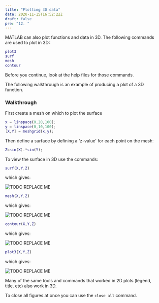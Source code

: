 ```yaml
---
title: "Plotting 3D data"
date: 2020-11-15T16:52:22Z
draft: false
pre: "12. "
---
```


MATLAB can also plot functions and data in 3D.
The following commands are used to plot in 3D:

```matlab
plot3
surf
mesh
contour
```

Before you continue, look at the help files for those commands.

The following walkthrough is an example of producing a plot of a 3D function.

### Walkthrough

First create a mesh on which to plot the surface

```matlab
x = linspace(0,20,100);
y = linspace(0,10,100);
[X,Y] = meshgrid(x,y);
```

Then define a surface by defining a 'z-value' for each point on the mesh:

```matlab
Z=sin(X).*sin(Y);
```

To view the surface in 3D use the commands:

```matlab
surf(X,Y,Z)
```

which gives:

![TODO REPLACE ME](/ScientificComputingInMatlab/images/1_5_doc_fft.png?classes=matlab-screenshot)

```matlab
mesh(X,Y,Z)
```

which gives:

![TODO REPLACE ME](/ScientificComputingInMatlab/images/1_5_doc_fft.png?classes=matlab-screenshot)

```matlab
contour(X,Y,Z)
```

which gives:

![TODO REPLACE ME](/ScientificComputingInMatlab/images/1_5_doc_fft.png?classes=matlab-screenshot)

```matlab
plot3(X,Y,Z)
```

which gives:

![TODO REPLACE ME](/ScientificComputingInMatlab/images/1_5_doc_fft.png?classes=matlab-screenshot)

Many of the same tools and commands that worked in 2D plots (legend, title, etc) also work in 3D.

To close all figures at once you can use the `close all` command.
